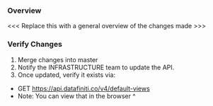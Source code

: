 ### Overview
<<< Replace this with a general overview of the changes made >>>

### Verify Changes

1. Merge changes into master
2. Notify the INFRASTRUCTURE team to update the API.
3. Once updated, verify it exists via:
* GET https://api.datafiniti.co/v4/default-views
* Note: You can view that in the browser ^
